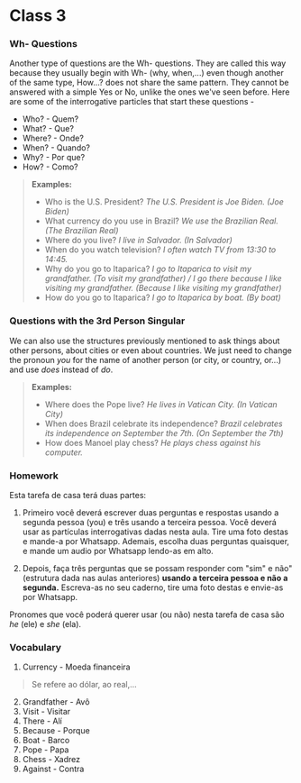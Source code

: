# Class 3

### Wh- Questions

Another type of questions are the Wh- questions. They are called this way because they usually begin with Wh- (why, when,...) even though another of the same type, How...? does not share the same pattern. They cannot be answered with a simple Yes or No, unlike the ones we've seen before. Here are some of the interrogative particles that start these questions -

* Who? - Quem?
* What? - Que?
* Where? - Onde?
* When? - Quando?
* Why? - Por que?
* How? - Como?

> **Examples:**
> * Who is the U.S. President? _The U.S. President is Joe Biden. (Joe Biden)_
> * What currency do you use in Brazil? _We use the Brazilian Real. (The Brazilian Real)_
> * Where do you live? _I live in Salvador. (In Salvador)_
> * When do you watch television? _I often watch TV from 13:30 to 14:45._
> * Why do you go to Itaparica? _I go to Itaparica to visit my grandfather. (To visit my grandfather) / I go there because I like visiting my grandfather. (Because I like visiting my grandfather)_
> * How do you go to Itaparica? _I go to Itaparica by boat. (By boat)_

### Questions with the 3rd Person Singular

We can also use the structures previously mentioned to ask things about other persons, about cities or even about countries. We just need to change the pronoun _you_ for the name of another person (or city, or country, or...) and use _does_ instead of _do_.

> **Examples:**
> * Where does the Pope live? _He lives in Vatican City. (In Vatican City)_
> * When does Brazil celebrate its independence? _Brazil celebrates its independence on September the 7th. (On September the 7th)_
> * How does Manoel play chess? _He plays chess against his computer._

### Homework

Esta tarefa de casa terá duas partes:

1. Primeiro você deverá escrever duas perguntas e respostas usando a segunda pessoa (you) e três usando a terceira pessoa. Você deverá usar as partículas interrogativas dadas nesta aula. Tire uma foto destas e mande-a por Whatsapp. Ademais, escolha duas perguntas quaisquer, e mande um audio por Whatsapp lendo-as em alto.

2. Depois, faça três perguntas que se possam responder com "sim" e não" (estrutura dada nas aulas anteriores) **usando a terceira pessoa e não a segunda.** Escreva-as no seu caderno, tire uma foto destas e envie-as por Whatsapp.

Pronomes que você poderá querer usar (ou não) nesta tarefa de casa são _he_ (ele) e _she_ (ela).

### Vocabulary

1. Currency - Moeda financeira
> Se refere ao dólar, ao real,...
2. Grandfather - Avô
3. Visit - Visitar
4. There - Alí
5. Because - Porque
6. Boat - Barco
7. Pope - Papa
8. Chess - Xadrez
9. Against - Contra
